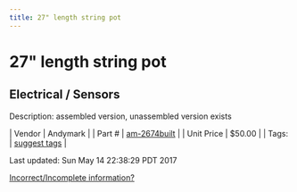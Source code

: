 ```yaml
---
title: 27" length string pot
---
```


# 27" length string pot
## Electrical / Sensors
Description: 	assembled version, unassembled version exists 

| Vendor | Andymark | 
| Part # | [am-2674built](http://www.andymark.com/product-p/am-2674built.htm) | 
| Unit Price | $50.00 | 
| Tags: | [suggest tags](https://docs.google.com/forms/d/e/1FAIpQLSeWyY8v3RgOty-MyWmh9U0iivNYN_molChYyS-0U-o-kOAv_g/viewform) | 

Last updated: Sun May 14 22:38:29 PDT 2017

 [Incorrect/Incomplete information?](https://docs.google.com/forms/d/e/1FAIpQLSeWyY8v3RgOty-MyWmh9U0iivNYN_molChYyS-0U-o-kOAv_g/viewform)